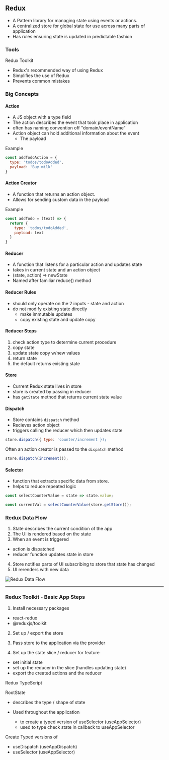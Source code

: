 ## Redux

- A Pattern library for managing state using events or actions.
- A centralized store for global state for use across many parts of application
- Has rules ensuring state is updated in predictable fashion

### Tools
Redux Toolkit
- Redux's recommended way of using Redux
- Simplifies the use of Redux
- Prevents common mistakes

### Big Concepts

#### Action
- A JS object with a type field
- The action describes the event that took place in application
- often has naming convention off "domain/eventName"
- Action object can hold additional information about the event
  - The payload

Example
```js
const addTodoAction = {
  type: 'todos/todoAdded',
  payload: 'Buy milk'
}
```
#### Action Creator
- A function that returns an action object.
- Allows for sending custom data in the payload

Example
```js
const addTodo = (text) => {
  return {
    type: 'todos/todoAdded',
    payload: text
  }
}
```

#### Reducer
- A function that listens for a particular action and updates state
- takes in current state and an action object
- (state, action) => newState
- Named after familiar reduce() method

#### Reducer Rules
- should only operate on the 2 inputs - state and action
- do not modify existing state directly
  - make immutable updates
  - copy existing state and update copy

#### Reducer Steps
1. check action type to determine current procedure
2. copy state
3. update state copy w/new values
4. return state
5. the default returns existing state

#### Store
- Current Redux state lives in store
- store is created by passing in reducer
- has `getState` method that returns current state value

#### Dispatch
- Store contains `dispatch` method
- Recieves action object
- triggers calling the reducer which then updates state

```js
store.dispatch({ type: 'counter/increment });
```

Often an action creator is passed to the `dispatch` method

```js
store.dispatch(increment());
```

#### Selector
- function that extracts specific data from store.
- helps to reduce repeated logic

```js
const selectCounterValue = state => state.value;

const currentVal = selectCounterValue(store.getStore());
```

### Redux Data Flow
1. State describes the current condition of the app
2. The UI is rendered based on the state
3. When an event is triggered
  - action is dispatched
  - reducer function updates state in store
4. Store notifies parts of UI subscribing to store that state has changed
5. UI rerenders with new data

![Redux Data Flow](https://redux.js.org/assets/images/ReduxDataFlowDiagram-49fa8c3968371d9ef6f2a1486bd40a26.gif)

---

### Redux Toolkit - Basic App Steps

1. Install necessary packages
- react-redux
- @reduxjs/toolkit

2. Set up / export the store

3. Pass store to the application via the provider

4. Set up the state slice / reducer for feature
  - set initial state
  - set up the reducer in the slice (handles updating state)
  - export the created actions and the reducer

Redux TypeScript

RootState
- describes the type / shape of state

- Used throughout the application
  - to create a typed version of useSelector (useAppSelector)
  - used to type check state in callback to useAppSelector

Create Typed versions of
- useDispatch (useAppDispatch)
- useSelector (useAppSelector)
